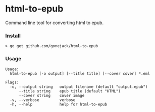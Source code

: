 # html-to-epub

Command line tool for converting html to epub.

### Install
```shell
> go get github.com/gonejack/html-to-epub
```

### Usage
```
Usage:
  html-to-epub [-o output] [--title title] [--cover cover] *.eml

Flags:
  -o, --output string   output filename (default "output.epub")
      --title string    epub title (default "HTML")
      --cover string    cover image
  -v, --verbose         verbose
  -h, --help            help for html-to-epub
```

